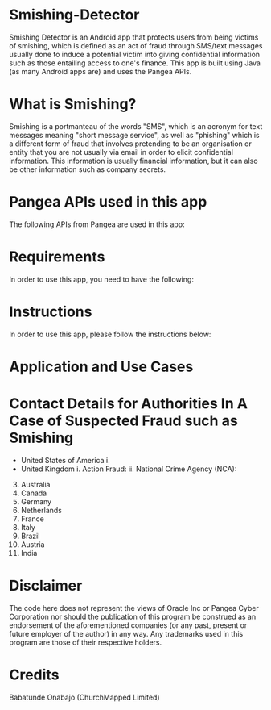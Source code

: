 # Smishing-Detector
Smishing Detector is an Android app that protects users from being victims of smishing, which is defined as an act of fraud through SMS/text messages usually done to induce a potential victim into giving confidential information such as those entailing access to one's finance. This app is built using Java (as many Android apps are) and uses the Pangea APIs.

# What is Smishing?
Smishing is a portmanteau of the words "SMS", which is an acronym for text messages meaning "short message service", as well as "phishing" which is a different form of fraud that involves pretending to be an organisation or entity that you are not usually via email in order to elicit confidential information. This information is usually financial information, but it can also be other information such as company secrets. 

# Pangea APIs used in this app
The following APIs from Pangea are used in this app:

# Requirements
In order to use this app, you need to have the following:

# Instructions
In order to use this app, please follow the instructions below:

# Application and Use Cases

# Contact Details for Authorities In A Case of Suspected Fraud such as Smishing
- United States of America
        i.
- United Kingdom
        i. Action Fraud: 
        ii. National Crime Agency (NCA):
3. Australia
4. Canada
5. Germany
6. Netherlands
7. France
8. Italy
9. Brazil
10. Austria
11. India

# Disclaimer
The code here does not represent the views of Oracle Inc or Pangea Cyber Corporation nor should the publication of this program be construed as an endorsement of the aforementioned companies (or any past, present or future employer of the author) in any way. Any trademarks used in this program are those of their respective holders.

# Credits
Babatunde Onabajo (ChurchMapped Limited)
